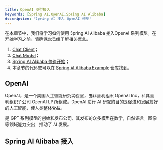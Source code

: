 ```yaml
---
title: OpenAI 模型接入
keywords: [Spring AI,OpenAI,Spring AI Alibaba]
description: "Spring AI 接入 OpenAI 模型"
---
```

在本章节中，我们将学习如何使用 Spring AI Alibaba 接入OpenAI 系列模型。在开始学习之前，请确保您已经了解相关概念。

1. [Chat Client](../tutorials/basics/chat-client.md)；
2. [Chat Model](../tutorials/basics/chat-model.md)；
3. [Spring AI Alibaba 快速开始](../get-started.md)；
4. 本章节的代码您可以在 [Spring AI Alibaba Example](https://github.com/springaialibaba/spring-ai-alibaba-examples/tree/main/spring-ai-alibaba-chat-example) 仓库找到。


## OpenAI 

OpenAI，是一个美国人工智能研究实验室，由非营利组织 OpenAI Inc，和其营利组织子公司 OpenAI LP 所组成。OpenAI 进行 AI 研究的目的是促进和发展友好的人工智能，使人类整体受益。

是 GPT 系列模型的创始和发布公司。其发布的众多模型在数学，自然语言，图像等领域能力突出，推动了 AI 发展。

## Spring AI Alibaba 接入
